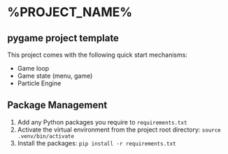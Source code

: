 # %PROJECT_NAME%

## pygame project template

This project comes with the following quick start mechanisms:

- Game loop
- Game state (menu, game)
- Particle Engine

## Package Management

1. Add any Python packages you require to `requirements.txt`
2. Activate the virtual environment from the project root directory: `source .venv/bin/activate`
3. Install the packages: `pip install -r requirements.txt`
